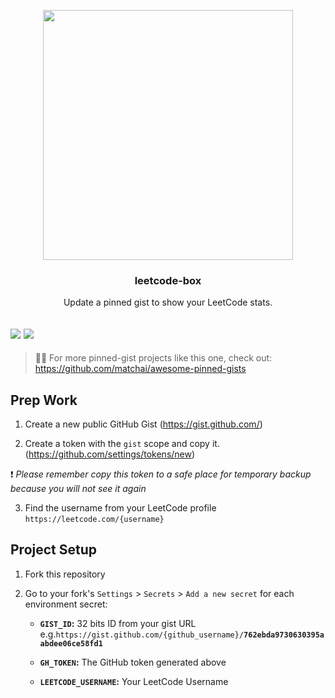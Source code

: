 <p align='center'>
  <img width="400" src="assets/sample.png">
  <h3 align="center">leetcode-box</h3>
  <p align="center">Update a pinned gist to show your LeetCode stats.</p>
</p>

![](https://img.shields.io/github/license/puiiyuen/leetcode-box)
![](https://img.shields.io/github/workflow/status/puiiyuen/leetcode-box/Update%20LeetCode%20gist)
---
> 📌✨ For more pinned-gist projects like this one, check out:
>  https://github.com/matchai/awesome-pinned-gists

## Prep Work

1. Create a new public GitHub Gist (https://gist.github.com/)

2. Create a token with the `gist` scope and copy it. (https://github.com/settings/tokens/new)

❗️ _Please remember copy this token to a safe place for temporary backup because you will not see it again_

3. Find the username from your LeetCode profile `https://leetcode.com/{username}`

## Project Setup

1. Fork this repository

2. Go to your fork's `Settings` > `Secrets` > `Add a new secret` for each environment secret:

   - **`GIST_ID`:** 32 bits ID from your gist URL 
     e.g.`https://gist.github.com/{github_username}/`**`762ebda9730630395aabdee06ce58fd1`**
 
   - **`GH_TOKEN`:** The GitHub token generated above
   
   - **`LEETCODE_USERNAME`:** Your LeetCode Username
